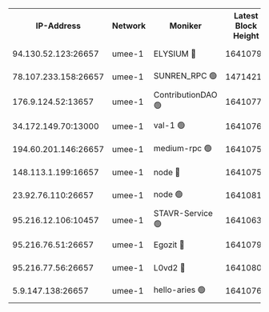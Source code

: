 


<table><tr><th>IP-Address</th><th>Network</th><th>Moniker</th><th>Latest Block Height</th><th>Earliest Block Height</th><th>Catching Up</th><th>Tx Index</th><th>Voting Power</th><th>Scan Time</th></tr><tr><td>94.130.52.123:26657</td><td>umee-1</td><td>ELYSIUM 🔴</td><td>16410796</td><td>3216011</td><td>False</td><td>off</td><td>27389478</td><td>2025-02-28T15:48:52.187322499UTC</td></tr><tr><td>78.107.233.158:26657</td><td>umee-1</td><td>SUNREN_RPC 🟢</td><td>14714211</td><td>13338194</td><td>False</td><td>on</td><td>0</td><td>2025-02-28T15:47:01.711955918UTC</td></tr><tr><td>176.9.124.52:13657</td><td>umee-1</td><td>ContributionDAO 🟢</td><td>16410773</td><td>13924595</td><td>False</td><td>on</td><td>0</td><td>2025-02-28T15:46:42.816948908UTC</td></tr><tr><td>34.172.149.70:13000</td><td>umee-1</td><td>val-1 🟢</td><td>16410768</td><td>14743001</td><td>False</td><td>off</td><td>0</td><td>2025-02-28T15:46:14.146579225UTC</td></tr><tr><td>194.60.201.146:26657</td><td>umee-1</td><td>medium-rpc 🟢</td><td>16410753</td><td>15489235</td><td>False</td><td>on</td><td>0</td><td>2025-02-28T15:45:00.372959874UTC</td></tr><tr><td>148.113.1.199:16657</td><td>umee-1</td><td>node 🔴</td><td>16410752</td><td>15872248</td><td>False</td><td>off</td><td>1666214</td><td>2025-02-28T15:44:53.665432328UTC</td></tr><tr><td>23.92.76.110:26657</td><td>umee-1</td><td>node 🟢</td><td>16410816</td><td>16142001</td><td>False</td><td>on</td><td>0</td><td>2025-02-28T15:50:41.501618728UTC</td></tr><tr><td>95.216.12.106:10457</td><td>umee-1</td><td>STAVR-Service 🟢</td><td>16410632</td><td>16306001</td><td>False</td><td>on</td><td>0</td><td>2025-02-28T15:48:33.210549311UTC</td></tr><tr><td>95.216.76.51:26657</td><td>umee-1</td><td>Egozit 🔴</td><td>16410796</td><td>16310796</td><td>False</td><td>off</td><td>38672102</td><td>2025-02-28T15:48:51.950093612UTC</td></tr><tr><td>95.216.77.56:26657</td><td>umee-1</td><td>L0vd2 🔴</td><td>16410808</td><td>16310808</td><td>False</td><td>off</td><td>38567392</td><td>2025-02-28T15:49:55.496851715UTC</td></tr><tr><td>5.9.147.138:26657</td><td>umee-1</td><td>hello-aries 🟢</td><td>16410768</td><td>16409461</td><td>False</td><td>off</td><td>0</td><td>2025-02-28T15:46:10.889321987UTC</td></tr></table>